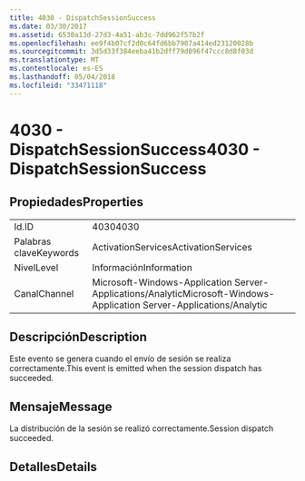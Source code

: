 ```yaml
---
title: 4030 - DispatchSessionSuccess
ms.date: 03/30/2017
ms.assetid: 6530a13d-27d3-4a51-ab3c-7dd962f57b2f
ms.openlocfilehash: ee9f4b07cf2d0c64fd6bb7907a414ed23120028b
ms.sourcegitcommit: 3d5d33f384eeba41b2dff79d096f47ccc8d8f03d
ms.translationtype: MT
ms.contentlocale: es-ES
ms.lasthandoff: 05/04/2018
ms.locfileid: "33471118"
---
```

# <a name="4030---dispatchsessionsuccess"></a><span data-ttu-id="72b16-102">4030 - DispatchSessionSuccess</span><span class="sxs-lookup"><span data-stu-id="72b16-102">4030 - DispatchSessionSuccess</span></span>
## <a name="properties"></a><span data-ttu-id="72b16-103">Propiedades</span><span class="sxs-lookup"><span data-stu-id="72b16-103">Properties</span></span>  
  
|||  
|-|-|  
|<span data-ttu-id="72b16-104">Id.</span><span class="sxs-lookup"><span data-stu-id="72b16-104">ID</span></span>|<span data-ttu-id="72b16-105">4030</span><span class="sxs-lookup"><span data-stu-id="72b16-105">4030</span></span>|  
|<span data-ttu-id="72b16-106">Palabras clave</span><span class="sxs-lookup"><span data-stu-id="72b16-106">Keywords</span></span>|<span data-ttu-id="72b16-107">ActivationServices</span><span class="sxs-lookup"><span data-stu-id="72b16-107">ActivationServices</span></span>|  
|<span data-ttu-id="72b16-108">Nivel</span><span class="sxs-lookup"><span data-stu-id="72b16-108">Level</span></span>|<span data-ttu-id="72b16-109">Información</span><span class="sxs-lookup"><span data-stu-id="72b16-109">Information</span></span>|  
|<span data-ttu-id="72b16-110">Canal</span><span class="sxs-lookup"><span data-stu-id="72b16-110">Channel</span></span>|<span data-ttu-id="72b16-111">Microsoft-Windows-Application Server-Applications/Analytic</span><span class="sxs-lookup"><span data-stu-id="72b16-111">Microsoft-Windows-Application Server-Applications/Analytic</span></span>|  
  
## <a name="description"></a><span data-ttu-id="72b16-112">Descripción</span><span class="sxs-lookup"><span data-stu-id="72b16-112">Description</span></span>  
 <span data-ttu-id="72b16-113">Este evento se genera cuando el envío de sesión se realiza correctamente.</span><span class="sxs-lookup"><span data-stu-id="72b16-113">This event is emitted when the session dispatch has succeeded.</span></span>  
  
## <a name="message"></a><span data-ttu-id="72b16-114">Mensaje</span><span class="sxs-lookup"><span data-stu-id="72b16-114">Message</span></span>  
 <span data-ttu-id="72b16-115">La distribución de la sesión se realizó correctamente.</span><span class="sxs-lookup"><span data-stu-id="72b16-115">Session dispatch succeeded.</span></span>  
  
## <a name="details"></a><span data-ttu-id="72b16-116">Detalles</span><span class="sxs-lookup"><span data-stu-id="72b16-116">Details</span></span>
